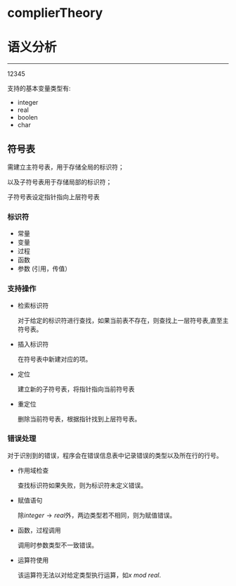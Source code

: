 # complierTheory

# 语义分析

-------

12345

支持的基本变量类型有:

- integer
- real
- boolen
- char

## 符号表

需建立主符号表，用于存储全局的标识符；

以及子符号表用于存储局部的标识符；

子符号表设定指针指向上层符号表


### 标识符

- 常量
- 变量
- 过程
- 函数
- 参数 (引用，传值）

### 支持操作

- 检索标识符

  对于给定的标识符进行查找，如果当前表不存在，则查找上一层符号表,直至主符号表。
  

- 插入标识符

  在符号表中新建对应的项。

- 定位

  建立新的子符号表，将指针指向当前符号表

- 重定位

  删除当前符号表，根据指针找到上层符号表。

### 错误处理

对于识别到的错误，程序会在错误信息表中记录错误的类型以及所在行的行号。

- 作用域检查

  查找标识符如果失败，则为标识符未定义错误。

- 赋值语句

  除$integer \to real$外，两边类型若不相同，则为赋值错误。

- 函数，过程调用

  调用时参数类型不一致错误。

- 运算符使用

  该运算符无法以对给定类型执行运算，如$x\ mod\ real$.
